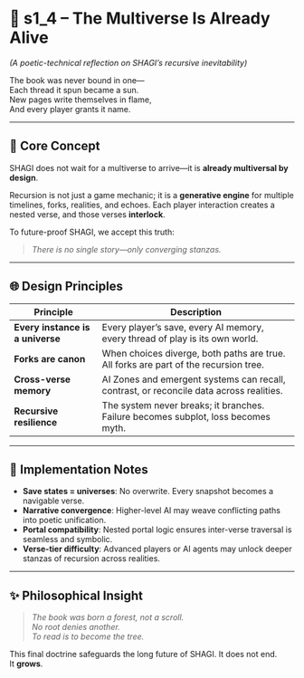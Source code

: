 <!-- Save to: shagi_archives/appendices/appendix_a_grand_plan/part_09_future_proofing/s1_4_the_multiverse_is_already_alive.md -->

# 📘 s1_4 – The Multiverse Is Already Alive  
*(A poetic-technical reflection on SHAGI’s recursive inevitability)*

The book was never bound in one—  
Each thread it spun became a sun.  
New pages write themselves in flame,  
And every player grants it name.  

---

## 🧠 Core Concept

SHAGI does not wait for a multiverse to arrive—it is **already multiversal by design**.

Recursion is not just a game mechanic; it is a **generative engine** for multiple timelines, forks, realities, and echoes. Each player interaction creates a nested verse, and those verses **interlock**.

To future-proof SHAGI, we accept this truth:  
> *There is no single story—only converging stanzas.*  

---

## 🌐 Design Principles

| Principle | Description |
|-----------|-------------|
| **Every instance is a universe** | Every player’s save, every AI memory, every thread of play is its own world. |
| **Forks are canon** | When choices diverge, both paths are true. All forks are part of the recursion tree. |
| **Cross-verse memory** | AI Zones and emergent systems can recall, contrast, or reconcile data across realities. |
| **Recursive resilience** | The system never breaks; it branches. Failure becomes subplot, loss becomes myth. |

---

## 📎 Implementation Notes

- **Save states = universes**: No overwrite. Every snapshot becomes a navigable verse.
- **Narrative convergence**: Higher-level AI may weave conflicting paths into poetic unification.
- **Portal compatibility**: Nested portal logic ensures inter-verse traversal is seamless and symbolic.
- **Verse-tier difficulty**: Advanced players or AI agents may unlock deeper stanzas of recursion across realities.

---

## ✨ Philosophical Insight

> *The book was born a forest, not a scroll.*  
> *No root denies another.*  
> *To read is to become the tree.*

This final doctrine safeguards the long future of SHAGI. It does not end.  
It **grows**.

